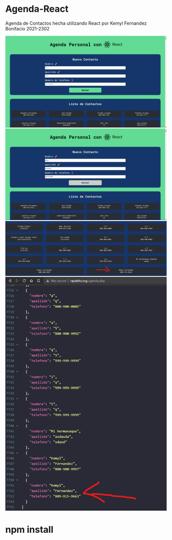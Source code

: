 # Agenda-React

Agenda de Contactos hecha utilizando React
por Kemyl Fernandez Bonifacio 2021-2302

![Primera Captura de Pantalla](/src/img/Agenda-R1.png)
![Segunda Captura de Pantalla](/src//img/Agenda-R2.png)
![Tercera Captura de Pantalla](/src//img/Agenda-R3.png)
![Cuarta Captura de Pantalla](/src//img/Agenda-R4.png)

# npm install